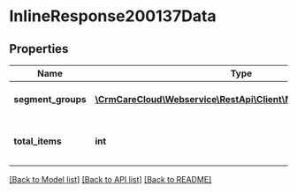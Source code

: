 # InlineResponse200137Data

## Properties
Name | Type | Description | Notes
------------ | ------------- | ------------- | -------------
**segment_groups** | [**\CrmCareCloud\Webservice\RestApi\Client\Model\SegmentGroup[]**](SegmentGroup.md) | List of all segment groups. | [optional] 
**total_items** | **int** | The number of all found segments. | [optional] 

[[Back to Model list]](../../README.md#documentation-for-models) [[Back to API list]](../../README.md#documentation-for-api-endpoints) [[Back to README]](../../README.md)

